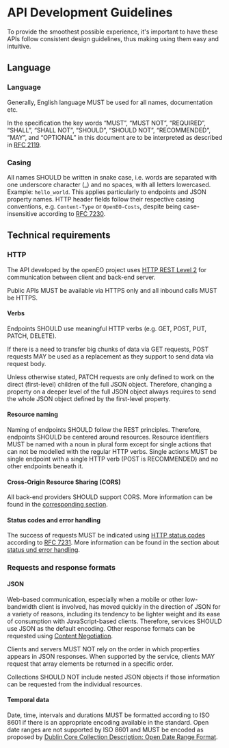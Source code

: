 # API Development Guidelines

To provide the smoothest possible experience, it's important to have these APIs follow consistent design guidelines, thus making using them easy and intuitive.

## Language

### Language

Generally, English language MUST be used for all names, documentation etc.

In the specification the key words “MUST”, “MUST NOT”, “REQUIRED”, “SHALL”, “SHALL NOT”, “SHOULD”, “SHOULD NOT”, “RECOMMENDED”, “MAY”, and “OPTIONAL” in this document are to be interpreted as described in [RFC 2119](http://tools.ietf.org/html/rfc2119).

### Casing

All names SHOULD be written in snake case, i.e. words are separated with one underscore character (_) and no spaces, with all letters lowercased. Example: `hello_world`. This applies particularly to endpoints and JSON property names. HTTP header fields follow their respective casing conventions, e.g. `Content-Type` or `OpenEO-Costs`, despite being case-insensitive according to [RFC 7230](https://tools.ietf.org/html/rfc7230#section-3.2).

## Technical requirements

### HTTP

The API developed by the openEO project uses [HTTP REST Level 2](https://en.wikipedia.org/wiki/Representational_state_transfer) for communication between client and back-end server.

Public APIs MUST be available via HTTPS only and all inbound calls MUST be HTTPS. 

#### Verbs

Endpoints SHOULD use meaningful HTTP verbs (e.g. GET, POST, PUT, PATCH, DELETE).

If there is a need to transfer big chunks of data via GET requests, POST requests MAY be used as a replacement as they support to send data via request body.

Unless otherwise stated, PATCH requests are only defined to work on the direct (first-level) children of the full JSON object. Therefore, changing a property on a deeper level of the full JSON object always requires to send the whole JSON object defined by the first-level property.

#### Resource naming

Naming of endpoints SHOULD follow the REST principles. Therefore, endpoints SHOULD be centered around resources. Resource identifiers MUST be named with a noun in plural form except for single actions that can not be modelled with the regular HTTP verbs. Single actions MUST be single endpoint with a single HTTP verb (POST is RECOMMENDED) and no other endpoints beneath it.

#### Cross-Origin Resource Sharing (CORS)

All back-end providers SHOULD support CORS. More information can be found in the [corresponding section](cors.md).

#### Status codes and error handling

The success of requests MUST be indicated using [HTTP status codes](https://tools.ietf.org/html/rfc7231#section-6) according to [RFC 7231](https://tools.ietf.org/html/rfc7231). More information can be found in the section about [status und error handling](errorhandling.md).

### Requests and response formats

#### JSON

Web-based communication, especially when a mobile or other low-bandwidth client is involved, has moved quickly in the direction of JSON for a variety of reasons, including its tendency to be lighter weight and its ease of consumption with JavaScript-based clients. Therefore, services SHOULD use JSON as the default encoding. Other response formats can be requested using [Content Negotiation](https://www.w3.org/Protocols/rfc2616/rfc2616-sec12.html).

Clients and servers MUST NOT rely on the order in which properties appears in JSON responses. When supported by the service, clients MAY request that array elements be returned in a specific order.

Collections SHOULD NOT include nested JSON objects if those information can be requested from the individual resources.

#### Temporal data

Date, time, intervals and durations MUST be formatted according to ISO 8601 if there is an appropriate encoding available in the standard. Open date ranges are not supported by ISO 8601 and MUST be encoded as proposed by [Dublin Core Collection Description: Open Date Range Format](http://www.ukoln.ac.uk/metadata/dcmi/date-dccd-odrf/2005-08-13/).